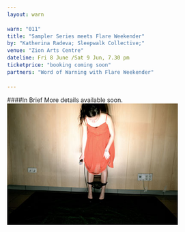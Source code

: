 ```yaml
---
layout: warn

warn: "011"
title: "Sampler Series meets Flare Weekender"
by: "Katherina Radeva; Sleepwalk Collective;"
venue: "Zion Arts Centre"
dateline: Fri 8 June /Sat 9 Jun, 7.30 pm
ticketprice: "booking coming soon"
partners: "Word of Warning with Flare Weekender"

---
```

####In Brief
More details available soon.
![Sleepwalk Collective](w11sleepwalk.jpg)